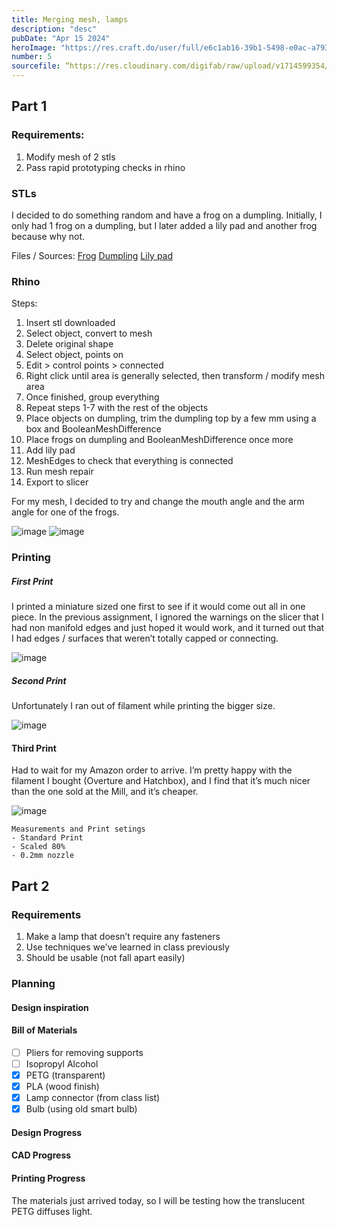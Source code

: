 ```yaml
---
title: Merging mesh, lamps
description: "desc"
pubDate: "Apr 15 2024"
heroImage: "https://res.craft.do/user/full/e6c1ab16-39b1-5498-e0ac-a793797b3dff/doc/F0514F16-E895-4EF1-919A-2A0BBC6B90CB/5287739F-C571-4103-B2CE-61171F923F42_2/oXkMRZh1l4wthXbK4xS4ammcEx26Rs8nFHkRPMXjnjwz/R0000757%20Large.jpeg"
number: 5
sourcefile: “https://res.cloudinary.com/digifab/raw/upload/v1714599354/digital-fab/a5/FROG-DUMPLING_beb9bz.stl”
---
```


## Part 1

### Requirements:

1. Modify mesh of 2 stls
2. Pass rapid prototyping checks in rhino

### STLs

I decided to do something random and have a frog on a dumpling. Initially, I only had 1 frog on a dumpling, but I later added a lily pad and another frog because why not.

Files / Sources:
[Frog](https://www.thingiverse.com/thing:5161049)
[Dumpling](https://www.thingiverse.com/thing:2810702)
[Lily pad](https://www.thingiverse.com/thing:5405025)

### Rhino

Steps:

1. Insert stl downloaded
2. Select object, convert to mesh
3. Delete original shape
4. Select object, points on
5. Edit > control points > connected
6. Right click until area is generally selected, then transform / modify mesh area
7. Once finished, group everything
8. Repeat steps 1-7 with the rest of the objects
9. Place objects on dumpling, trim the dumpling top by a few mm using a box and BooleanMeshDifference
10. Place frogs on dumpling and BooleanMeshDifference once more
11. Add lily pad
12. MeshEdges to check that everything is connected
13. Run mesh repair
14. Export to slicer

For my mesh, I decided to try and change the mouth angle and the arm angle for one of the frogs.

![image](https://res.cloudinary.com/digifab/image/upload/v1714595870/digital-fab/a5/Screenshot_2024-04-30_at_12.34.10_PM_skldly.png)
![image](https://res.cloudinary.com/digifab/image/upload/v1714595866/digital-fab/a5/Screenshot_2024-04-30_at_12.17.13_PM_g47kid.png)

### Printing

##### First Print

I printed a miniature sized one first to see if it would come out all in one piece. In the previous assignment, I ignored the warnings on the slicer that I had non manifold edges and just hoped it would work, and it turned out that I had edges / surfaces that weren’t totally capped or connecting.

![image](https://res.cloudinary.com/digifab/image/upload/v1714598335/digital-fab/a5/bluefrog_yqtjdv.jpg)

##### Second Print

Unfortunately I ran out of filament while printing the bigger size.

![image](https://res.cloudinary.com/digifab/image/upload/v1714598759/digital-fab/a5/R0000849_embmv0.jpg)

#### Third Print

Had to wait for my Amazon order to arrive. I’m pretty happy with the filament I bought (Overture and Hatchbox), and I find that it’s much nicer than the one sold at the Mill, and it’s cheaper.

![image](https://res.cloudinary.com/digifab/image/upload/v1714598549/digital-fab/a5/whitefrogwide_o4mk0c.jpg)

```
Measurements and Print setings
- Standard Print
- Scaled 80%
- 0.2mm nozzle
```

## Part 2

### Requirements

1. Make a lamp that doesn’t require any fasteners
2. Use techniques we’ve learned in class previously
3. Should be usable (not fall apart easily)

### Planning

#### Design inspiration

#### Bill of Materials

- [ ] Pliers for removing supports
- [ ] Isopropyl Alcohol
- [x] PETG (transparent)
- [x] PLA (wood finish)
- [x] Lamp connector (from class list)
- [x] Bulb (using old smart bulb)

#### Design Progress

#### CAD Progress

#### Printing Progress

The materials just arrived today, so I will be testing how the translucent PETG diffuses light.
